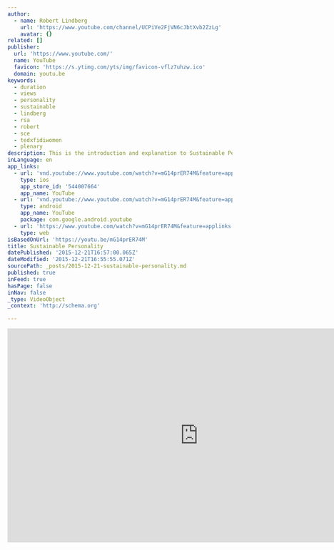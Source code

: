 ```yaml
---
author:
  - name: Robert Lindberg
    url: 'https://www.youtube.com/channel/UCPiVe2FjVN6cJbtXvb2ZzLg'
    avatar: {}
related: []
publisher:
  url: 'https://www.youtube.com/'
  name: YouTube
  favicon: 'https://s.ytimg.com/yts/img/favicon-vflz7uhzw.ico'
  domain: youtu.be
keywords:
  - duration
  - views
  - personality
  - sustainable
  - lindberg
  - rsa
  - robert
  - sce
  - tedxfidiwomen
  - plenary
description: This is the introduction and explanation to Sustainable Personality.
inLanguage: en
app_links:
  - url: 'vnd.youtube://www.youtube.com/watch?v=mG14prER74M&feature=applinks'
    type: ios
    app_store_id: '544007664'
    app_name: YouTube
  - url: 'vnd.youtube://www.youtube.com/watch?v=mG14prER74M&feature=applinks'
    type: android
    app_name: YouTube
    package: com.google.android.youtube
  - url: 'https://www.youtube.com/watch?v=mG14prER74M&feature=applinks'
    type: web
isBasedOnUrl: 'https://youtu.be/mG14prER74M'
title: Sustainable Personality
datePublished: '2015-12-21T16:57:00.065Z'
dateModified: '2015-12-21T16:55:55.071Z'
sourcePath: _posts/2015-12-21-sustainable-personality.md
published: true
inFeed: true
hasPage: false
inNav: false
_type: VideoObject
_context: 'http://schema.org'

---
```

<iframe src="https://cdn.embedly.com/widgets/media.html?src=https%3A%2F%2Fwww.youtube.com%2Fembed%2FmG14prER74M%3Ffeature%3Doembed&amp;url=https%3A%2F%2Fwww.youtube.com%2Fwatch%3Fv%3DmG14prER74M%26feature%3Dyoutu.be&amp;image=https%3A%2F%2Fi.ytimg.com%2Fvi%2FmG14prER74M%2Fhqdefault.jpg&amp;key=b7d04c9b404c499eba89ee7072e1c4f7&amp;type=text%2Fhtml&amp;schema=youtube" width="854" height="480" scrolling="no" frameborder="0" allowfullscreen="allowfullscreen" style=""></iframe>